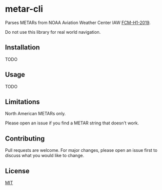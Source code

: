 # metar-cli

Parses METARs from NOAA Aviation Weather Center IAW [FCM-H1-2019](https://www.ofcm.gov/publications/fmh/FMH1/fmh1_2019.pdf).

Do not use this library for real world navigation.

## Installation

TODO

## Usage

TODO

## Limitations

North American METARs only.

Please open an issue if you find a METAR string that doesn't work.

## Contributing

Pull requests are welcome. For major changes, please open an issue first to discuss what you would like to change.

## License

[MIT](https://github.com/smehlhoff/badminton-bot/blob/master/LICENSE)